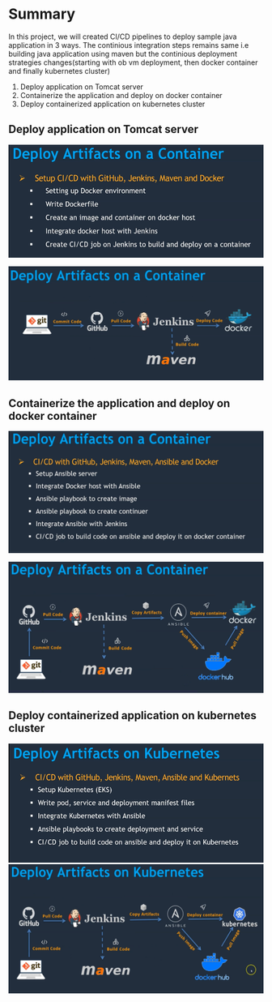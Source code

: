 # Summary

In this project, we will created CI/CD pipelines to deploy sample java application in 3 ways.
The continious integration steps remains same i.e building java application using maven but the continious deployment strategies changes(starting with ob vm deployment, then docker container and finally kubernetes cluster)

1. Deploy application on Tomcat server
2. Containerize the application and deploy on docker container
3. Deploy containerized application on kubernetes cluster

## Deploy application on Tomcat server

![Steps](https://github.com/bhuvanchandmaddi/ci-cd-project/blob/main/.images/tomcatserver.PNG?raw=true)

![Flow](https://github.com/bhuvanchandmaddi/ci-cd-project/blob/main/.images/tomcatserverflow.PNG?raw=true)

## Containerize the application and deploy on docker container

![Steps](https://github.com/bhuvanchandmaddi/ci-cd-project/blob/main/.images/dockercontainer.PNG?raw=true)

![Flow](https://github.com/bhuvanchandmaddi/ci-cd-project/blob/main/.images/dockercontainerflow.PNG?raw=true)

## Deploy containerized application on kubernetes cluster
![Steps](https://github.com/bhuvanchandmaddi/ci-cd-project/blob/main/.images/k8cluster.PNG?raw=true)
![Flow](https://github.com/bhuvanchandmaddi/ci-cd-project/blob/main/.images/k8clusterflow.PNG?raw=true)

